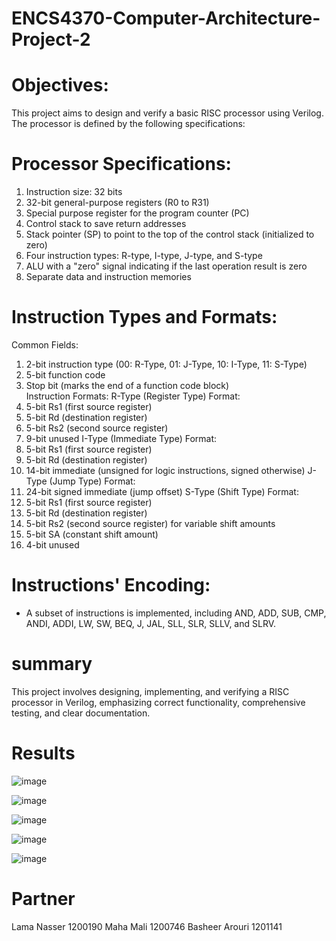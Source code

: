 # ENCS4370-Computer-Architecture-Project-2

# Objectives:
This project aims to design and verify a basic RISC processor using Verilog. The processor is defined by the following specifications:

# Processor Specifications:
1) Instruction size: 32 bits 
2) 32-bit general-purpose registers (R0 to R31)  
3) Special purpose register for the program counter (PC) 
4) Control stack to save return addresses   
5) Stack pointer (SP) to point to the top of the control stack (initialized to zero) 
6) Four instruction types: R-type, I-type, J-type, and S-type
7) ALU with a "zero" signal indicating if the last operation result is zero 
8) Separate data and instruction memories 

# Instruction Types and Formats:
Common Fields:
  1) 2-bit instruction type (00: R-Type, 01: J-Type, 10: I-Type, 11: S-Type)
  2) 5-bit function code
  3) Stop bit (marks the end of a function code block)  
Instruction Formats:
R-Type (Register Type) Format:
  1) 5-bit Rs1 (first source register)
  2) 5-bit Rd (destination register)
  3) 5-bit Rs2 (second source register)
  4) 9-bit unused
I-Type (Immediate Type) Format:
  1) 5-bit Rs1 (first source register)
  2) 5-bit Rd (destination register)
  3) 14-bit immediate (unsigned for logic instructions, signed otherwise)
J-Type (Jump Type) Format:
  1) 24-bit signed immediate (jump offset)
S-Type (Shift Type) Format:
  1) 5-bit Rs1 (first source register)
  2) 5-bit Rd (destination register)
  3) 5-bit Rs2 (second source register) for variable shift amounts
  4) 5-bit SA (constant shift amount)
  5) 4-bit unused

# Instructions' Encoding:
  * A subset of instructions is implemented, including AND, ADD, SUB, CMP, ANDI, ADDI, LW, SW, BEQ, J, JAL, SLL, SLR, SLLV, and SLRV. 

# summary
This project involves designing, implementing, and verifying a RISC processor in Verilog, emphasizing correct functionality, comprehensive testing, and clear documentation.

# Results
![image](https://github.com/lamaNase/ENCS4370-Computer-Architecture-Project-2/assets/138326030/5a958d69-3fda-4af7-b9c0-940ff2652fac)

![image](https://github.com/lamaNase/ENCS4370-Computer-Architecture-Project-2/assets/138326030/32172faf-423b-4c39-9424-2520fc19cdfa)

![image](https://github.com/lamaNase/ENCS4370-Computer-Architecture-Project-2/assets/138326030/3a802c76-e003-4e20-a4c0-e3bdf2678bd3)

![image](https://github.com/lamaNase/ENCS4370-Computer-Architecture-Project-2/assets/138326030/15745f9c-3ce3-4119-af8d-75628fa00005)

![image](https://github.com/lamaNase/ENCS4370-Computer-Architecture-Project-2/assets/138326030/1884745e-00ab-4089-929a-8da2d36894a8)

# Partner
Lama Nasser 1200190
Maha Mali 1200746
Basheer Arouri 1201141




